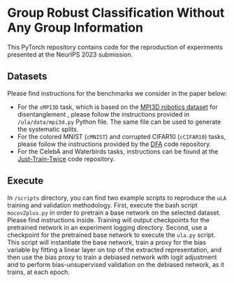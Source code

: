 # Group Robust Classification Without Any Group Information
This PyTorch repository contains code for the reproduction of experiments presented at the NeurIPS 2023 submission.

## Datasets
Please find instructions for the benchmarks we consider in the paper below:  
- For the `sMPI3D` task, which is based on the [MPI3D robotics dataset](https://github.com/rr-learning/disentanglement_dataset) for disentanglement
, please follow the instructions provided in `/ula/data/mpi3d.py` Python file.
The same file can be used to generate the systematic splits.  
- For the colored MNIST (`cMNIST`) and corrupted CIFAR10 (`cCIFAR10`) tasks, please follow the instructions provided by the [DFA](https://github.com/kakaoenterprise/Learning-Debiased-Disentangled) code repository.  
- For the CelebA and Waterbirds tasks, instructions can be found at the [Just-Train-Twice](https://github.com/anniesch/jtt) code repository.

## Execute
In `/scripts` directory, you can find two example scripts to reproduce the `uLA` training and validation methodology.
First, execute the bash script `mocov2plus.py` in order to pretrain a base network on the selected dataset.
Please find instructions inside.
Training will output checkpoints for the pretrained network in an experiment logging directory.
Second, use a checkpoint for the pretrained base network to execute the `ula.py` script.
This script will instantiate the base network,
train a proxy for the bias variable by fitting a linear layer on top of the extracted representation,
and then use the bias proxy to train a debiased network with logit adjustment and
to perform bias-unsupervised validation on the debiased network, as it trains, at each epoch.
